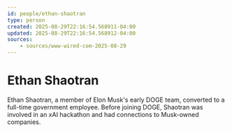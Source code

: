```yaml
---
id: people/ethan-shaotran
type: person
created: 2025-08-29T22:16:54.568911-04:00
updated: 2025-08-29T22:16:54.568912-04:00
sources:
    - sources/www-wired-com-2025-08-29
---
```


# Ethan Shaotran

Ethan Shaotran, a member of Elon Musk's early DOGE team, converted to a full-time government employee. Before joining DOGE, Shaotran was involved in an xAI hackathon and had connections to Musk-owned companies.

